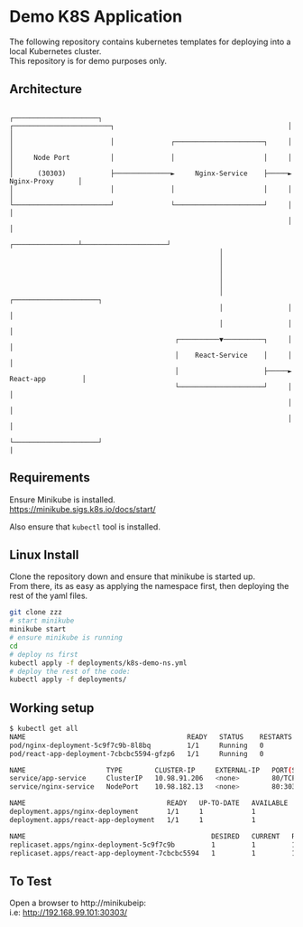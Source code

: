 # Demo K8S Application

The following repository contains kubernetes templates for deploying into a local Kubernetes cluster.
<br>
This repository is for demo purposes only.
<br>
## Architecture
```
                                                                     ┌─────────────────────┐
┌────────────────────────┐                                           │                     │
│                        │              ┌──────────────────────┐     │                     │
│     Node Port          │              │                      │     │                     │
│      (30303)           ├──────────────►     Nginx-Service    ├─────►    Nginx-Proxy      │
│                        │              │                      │     │                     │
└────────────────────────┘              └──────────────────────┘     │                     │
                                                                     │                     │
                                                    ┌────────────────┴─────────────────────┘
                                                    │
                                                    │
                                                    │
                                                    │
                                                    │
                                                    │                ┌─────────────────────┐
                                                    │                │                     │
                                                    │                │                     │
                                         ┌──────────▼──────────┐     │                     │
                                         │    React-Service    │     │                     │
                                         │                     ├─────►   React-app         │
                                         └─────────────────────┘     │                     │
                                                                     │                     │
                                                                     │                     │
                                                                     └─────────────────────┘
| 
```

## Requirements
Ensure Minikube is installed.
<br>
https://minikube.sigs.k8s.io/docs/start/

Also ensure that `kubectl` tool is installed.

## Linux Install

Clone the repository down and ensure that minikube is started up.
<br>
From there, its as easy as applying the namespace first, then deploying the rest of the yaml files.

```bash
git clone zzz
# start minikube
minikube start
# ensure minikube is running
cd 
# deploy ns first
kubectl apply -f deployments/k8s-demo-ns.yml
# deploy the rest of the code:
kubectl apply -f deployments/
```

## Working setup

```bash
$ kubectl get all
NAME                                        READY   STATUS    RESTARTS   AGE
pod/nginx-deployment-5c9f7c9b-8l8bq         1/1     Running   0          65s
pod/react-app-deployment-7cbcbc5594-gfzp6   1/1     Running   0          65s

NAME                    TYPE        CLUSTER-IP     EXTERNAL-IP   PORT(S)        AGE
service/app-service     ClusterIP   10.98.91.206   <none>        80/TCP         65s
service/nginx-service   NodePort    10.98.182.13   <none>        80:30303/TCP   65s

NAME                                   READY   UP-TO-DATE   AVAILABLE   AGE
deployment.apps/nginx-deployment       1/1     1            1           65s
deployment.apps/react-app-deployment   1/1     1            1           65s

NAME                                              DESIRED   CURRENT   READY   AGE
replicaset.apps/nginx-deployment-5c9f7c9b         1         1         1       65s
replicaset.apps/react-app-deployment-7cbcbc5594   1         1         1       65s

```

## To Test

Open a browser to http://minikubeip:<nodeport>
<br>
i.e: http://192.168.99.101:30303/
